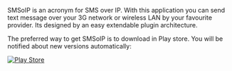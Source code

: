 SMSoIP is an acronym for SMS over IP. With this application you can send text message over your 3G network or wireless LAN by your favourite provider. Its designed by an easy extendable plugin architecture.

The preferred way to get SMSoIP is to download in Play store. You will be notified about new versions automatically:

[![Play Store](http://www.android.com/images/brand/android_app_on_play_logo_large.png)](https://play.google.com/store/apps/details?id=de.christl.smsoip)



